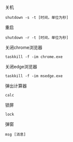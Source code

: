 关机
```
shutdown -s -t [时间，单位为秒]
```
重启
```
shutdown -r -t [时间，单位为秒]
```
关闭chrome浏览器
```
taskkill -f -im chrome.exe
```
关闭edge浏览器
```
taskkill -f -im msedge.exe
```
弹出计算器
```
calc
```
锁屏
```
lock
```
弹窗
```
msg [消息]
```
